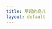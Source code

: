 ```yaml
---
title: 早起的鸟儿
layout: default
---
```

<div class="col-md-9">
<div id="myChart" style="width:100%;height:400px"><ul></ul></div>
<div id="moji_morning_title" style="display: none;" class="text-overflow">
<div class="moji_morning_detail pull-left">
    <p>坐标：东经<span class="longitude"></span>   北纬<span class="latitude"></span></p>
    <p>地址：<span class="location"></span></p>
    <p>时间：<span class="time"></span></p>
</div>
<div class="face pull-right" style="width:10%"></div>
</div>
</div>
<div class="col-md-3">
<div id="moji_morning_image"  style="display: none;">
    <p>NO.<span class="NO"></span> <span class="province"></span> <span class="time"></span></p>
    <div class="picture"></div>
</div>
</div>

<script src="{{ site.storage }}/assets/lib/echarts/full.min.js"></script>
<script src="{{ site.storage }}/assets/lib/echarts/china.js"></script>

<script type="text/javascript">
var option = {
    title: {
        text: '早起的鸟儿',
        subtext: "数据来自墨迹天气",
        left: 'center'
    },
    tooltip: {
        trigger: 'item',
        formatter: '{b}'
    },
    series: [
        {
            name: '中国',
            type: 'map',
            mapType: 'china',
            selectedMode : 'multiple',
            label: {
                normal: {
                    show: true
                },
                emphasis: {
                    show: true
                }
            }
        }
    ]
};
myChart = echarts.init(document.getElementById("myChart"));
function setArrow(picture){
    switch (picture.province_name) {
        case "内蒙古自治区":
            return {coord: [picture.longitude-3, picture.latitude+3]};
            break;
        case "新疆维吾尔自治区":
        case "云南省":
        case "西藏自治区":
            return {coord: [picture.longitude-8, picture.latitude]};
            break;
        case "山东省":
        case "海南省":
        case "江苏省":
        case "上海市":
        case "浙江省":
        case "福建省":
            return {coord: [picture.longitude+5, picture.latitude]};
            break;
        default:
            return {coord: [picture.longitude+10, picture.latitude]};
    }
}
function isInside(picture){
    return -1 < ["贵州省","四川省","湖北省","湖南省","重庆市","陕西省","山西省","青海省","甘肃省"].indexOf(picture.province_name)
}
function setMarkPoint(picture){
    if(!isInside(picture))return null;
    return {
        symbol: 'pin',
        symbolSize: picture.city_name.length*20,
        label: {
            normal: {
                show: true,
                formatter: function(d) {
                    return picture.city_name
                }
            }
        },
        itemStyle: {
            emphasis: {
                borderColor: '#ddd',
                borderWidth: 5
            }
        },
        data: [{
                name:  picture.city_name,
                coord: [picture.longitude,picture.latitude]
            }
        ]
    };
}
function setMarkLine(picture) {
    if(isInside(picture))return null;
    return {
        symbol: ["circle","arrow"],
        data: [
            [{
                name:  picture.city_name,
                coord: [picture.longitude,picture.latitude]
            },setArrow(picture)]
        ]
    };
}
function setLocation(picture){
    myChart.setOption(option);
    myChart.setOption({
        series: [{
            center: [picture.longitude,picture.latitude],
            zoom: 4,
            data:[
                {name: picture.province_name.replace(/省|市|自治区/,''), selected: true}
            ],
            markLine:  setMarkLine(picture),
            markPoint: setMarkPoint(picture),
            animationDurationUpdate: 1000,
            animationEasingUpdate: 'cubicInOut',
        }]
    });
}
window.addEventListener('load', function(){
    function get_picture(id, index){
        $.ajax({
            async: true,
            url: "//api.xjjfly.com/moji/get_picture.php",
            data:{id:id},
            dataType: "jsonp",
            success:function(data){
                console.log(data);
                var picture = data.picture;
                var cdn = {
                    webp: "//cdn.moji002.com/images/webp/simgs/",
                    jpg: "//cdn.moji002.com/images/sthumb/"
                };
                var src = picture["path"].slice(-3)=="jpg"?cdn["jpg"]:cdn["webp"];
                    src+= picture["path"];
                console.log(picture.province_name);
                setLocation(picture);
                $("#moji_morning_title .longitude").text(picture.longitude);
                $("#moji_morning_title .latitude").text(picture.latitude);
                $("#moji_morning_title .location").text(picture.location);
                $("#moji_morning_title .time").text((new Date(picture.create_time)).toLocaleString());
                $("#moji_morning_image .picture").html("<img src="+src+">");
                /* $("#moji_morning_title .face").html("<img src="+picture.face+" class='img-circle'>");*/
                $("#moji_morning_image .time").text((new Date(picture.create_time)).toLocaleTimeString().slice(2,-3));
                $("#moji_morning_image .NO").text(index);
                $("#moji_morning_image .province").text(picture.province_name);
                $("#moji_morning_title").show();
                $("#moji_morning_image").show();
            }
        })
    };
    $.ajax({
        async: true,
        url: "//api.xjjfly.com/moji/morning.php",
        dataType: "jsonp",
        success:function(data){
            data.sort(function(a,b){
                return a["create_time"] - b["create_time"]
            });
            for (var i = 1; i < 200; i++) {
                $("#moji_morning_title").hide();
                $("#moji_morning_image").hide();
                data[i]["id"]!=data[i+1]["id"] && setTimeout(get_picture,2000*i,data[i]["id"],i)
            }
        }
    })

});
</script>

